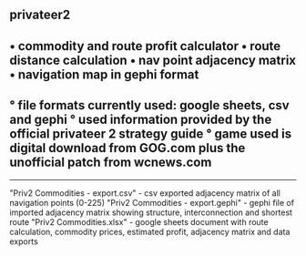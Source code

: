 privateer2 
-------------------
• commodity and route profit calculator
• route distance calculation
• nav point adjacency matrix
• navigation map in gephi format
-------------------
° file formats currently used: google sheets, csv and gephi
° used information provided by the official privateer 2 strategy guide
° game used is digital download from GOG.com plus the unofficial patch from wcnews.com
-------------------
-------------------
"Priv2 Commodities - export.csv" - csv exported adjacency matrix of all navigation points (0-225)
"Priv2 Commodities - export.gephi" - gephi file of imported adjacency matrix showing structure, interconnection and shortest route
"Priv2 Commodities.xlsx" - google sheets document with route calculation, commodity prices, estimated profit, adjacency matrix and data exports
